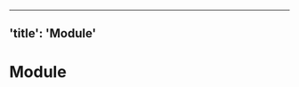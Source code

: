 <!-- ##DOCS-SOURCER-START
{"sourcePlugin":"Local File Copier","hash":"c49fe59e5436e774d662dd58b36e767c"}
##DOCS-SOURCER-END -->

---
'title': 'Module'
---

# Module
